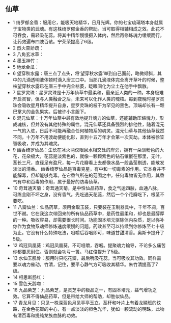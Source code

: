 ## 仙草

* 1 绮罗郁金香：服用它，能吸天地精华，日月光辉。你的七宝琉璃塔本身就属于宝物类的武魂。有这株绮罗郁金香的帮助。当可取得相辅相成之效。此花不可吞食，需轻吸花蕊。将其中精华慢慢摄入体内，然后再修炼魂力缓缓而行，让药效遍布四肢百骸。宁荣荣提高了6级。
* 2 烈火杏娇疏：
* 3 八角玄冰草：
* 4 墨玉神竹：
* 5 地龙金瓜：
* 6 望穿秋水露：唐三点了点头，将‘望穿秋水露’举到自己面前，略微倾斜，其中的几滴透明液体顿时滴入唐三口中。当那几滴液体完全离开草叶的时候，整株望穿秋水露已在唐三手中完全枯萎，眨眼间化为尘土在他手中飘散。
* 7 星罗灵珠：星罗灵珠是十万年仙草中最柔和，最亲近人类的一种。本身极难开启灵智，但与人类融合之后，未来可以化作人类的魂核。每到夜晚时星罗灵珠会吸收星月精华提升自身，星罗灵珠的枝干为罕见的黑色，顶端却长有一颗巴掌大的金色果实。后被许小言服下。
* 8 混元仙草：十万年仙草中最有效地提升魂力的仙草，还能辅助压缩魂力，形成魂核，但并没有其他特殊的属性。混元仙草还具备强烈的排他性，随着混元一气的入驻，日后不可能再融合任何植物系的魂灵。混元仙草与其他仙草截然不同，十万年不用渡劫便能化形，直到十五万年才会第一次天劫。本体被徐笠智吸收，并成为其魂灵。
* 9 幽香绮罗仙品：生长在冰火两仪眼泉水相交处的岸旁，拥有一朵淡粉色的大花，花朵极大，花蕊是淡紫色的，就像一颗颗紫色的钻石镶嵌在那里，无叶，茎长三尺，直径足有盈尺，每一片花瓣看上去都像水晶一般晶莹剔透，能散发淡淡的清香。
幽香绮罗仙品是百毒克星，有中和一切毒素的作用。它本身并不能解毒，但却能够克毒。在它香气所在的范围之中，任何毒物皆无作用，其香气有中和百毒的作用，属于最好的防毒仙草。
* 10 奇茸通天菊：奇茸通天菊，是中性仙品药草，食之气运四肢，血通八脉，可练金刚不坏之身，没有香气。先吃通天花蕊，然后一个个花瓣吃下，根茎不要吃。
* 11 八瓣仙兰：仙品药草，须用金取玉装，只要装在玉制器具中，千年不凋，百世不谢。它在我这次带回来的所有仙品药草中，是药性最柔和，却也是最醇厚的一种。吸收容易，却需要很长时间。功能固本培元驱除体内杂质，足以弥补你作为食物系魂师修炼速度缓慢的问题。药效甚至可以持续到你修炼至七十级为止。它没有什么特殊吃法，咀嚼后吞咽即可，味道甘甜清香。奥斯卡提升了5级。
* 12 鸡冠凤凰葵：鸡冠凤凰葵，不可咀嚼，吞咽。提聚魂力输导，不论多么痛苦你都要忍耐住。否则就会功亏一篑。马红俊提升了5级。
* 13 水仙玉肌骨：服用时只吃花瓣，最后吮吸花蕊，当可吸收其功效。同样需要以魂力催动，竹清，记住，要平心静气方可吸收其精华。朱竹清提高了7级。
* 14 相思断肠红：
* 15 雪色天鹅吻：
* 16 九品紫芝：九品紫芝，是灵芝中的极品之一，有固本培元，益气增功之效。它算不得仙品药草，但是带给大师的帮助，却胜似仙品。
* 17 青龙月见：只见一株深蓝色月见亭亭玉立，茎秆和叶片上有着龙鳞班的纹路，在金色花瓣的中心，有一点淡淡的橙色光华，犹如一颗流动的明珠，此物有清百毒和提纯龙族血脉的功效。



